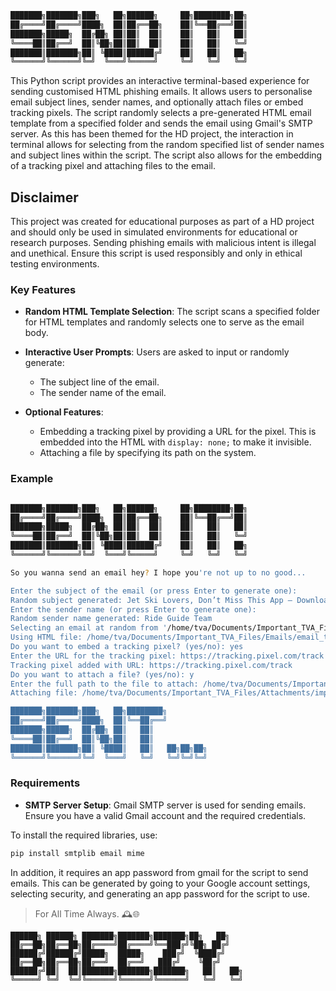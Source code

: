 ```bash
███████╗███████╗███╗   ██╗██████╗     ██╗████████╗██╗
██╔════╝██╔════╝████╗  ██║██╔══██╗    ██║╚══██╔══╝██║
███████╗█████╗  ██╔██╗ ██║██║  ██║    ██║   ██║   ██║
╚════██║██╔══╝  ██║╚██╗██║██║  ██║    ██║   ██║   ╚═╝
███████║███████╗██║ ╚████║██████╔╝    ██║   ██║   ██╗
╚══════╝╚══════╝╚═╝  ╚═══╝╚═════╝     ╚═╝   ╚═╝   ╚═╝
```

This Python script provides an interactive terminal-based experience for sending customised HTML phishing emails. It allows users to personalise email subject lines, sender names, and optionally attach files or embed tracking pixels. The script randomly selects a pre-generated HTML email template from a specified folder and sends the email using Gmail's SMTP server. As this has been themed for the HD project, the interaction in terminal allows for selecting from the random specified list of sender names and subject lines within the script. The script also allows for the embedding of a tracking pixel and attaching files to the email.

## Disclaimer

This project was created for educational purposes as part of a HD project and should only be used in simulated environments for educational or research purposes. Sending phishing emails with malicious intent is illegal and unethical. Ensure this script is used responsibly and only in ethical testing environments.

### Key Features

- **Random HTML Template Selection**: The script scans a specified folder for HTML templates and randomly selects one to serve as the email body.
  
- **Interactive User Prompts**: Users are asked to input or randomly generate:
  - The subject line of the email.
  - The sender name of the email.
  
- **Optional Features**:
  - Embedding a tracking pixel by providing a URL for the pixel. This is embedded into the HTML with `display: none;` to make it invisible.
  - Attaching a file by specifying its path on the system.

### Example

```bash

███████╗███████╗███╗   ██╗██████╗     ██╗████████╗██╗
██╔════╝██╔════╝████╗  ██║██╔══██╗    ██║╚══██╔══╝██║
███████╗█████╗  ██╔██╗ ██║██║  ██║    ██║   ██║   ██║
╚════██║██╔══╝  ██║╚██╗██║██║  ██║    ██║   ██║   ╚═╝
███████║███████╗██║ ╚████║██████╔╝    ██║   ██║   ██╗
╚══════╝╚══════╝╚═╝  ╚═══╝╚═════╝     ╚═╝   ╚═╝   ╚═╝

So you wanna send an email hey? I hope you're not up to no good...

Enter the subject of the email (or press Enter to generate one): 
Random subject generated: Jet Ski Lovers, Don’t Miss This App – Download Today
Enter the sender name (or press Enter to generate one): 
Random sender name generated: Ride Guide Team
Selecting an email at random from '/home/tva/Documents/Important_TVA_Files/Emails'...
Using HTML file: /home/tva/Documents/Important_TVA_Files/Emails/email_template_3.html
Do you want to embed a tracking pixel? (yes/no): yes
Enter the URL for the tracking pixel: https://tracking.pixel.com/track
Tracking pixel added with URL: https://tracking.pixel.com/track
Do you want to attach a file? (yes/no): y
Enter the full path to the file to attach: /home/tva/Documents/Important_TVA_Files/Attachments/important_file.pdf
Attaching file: /home/tva/Documents/Important_TVA_Files/Attachments/important_file.pdf

███████╗███████╗███╗   ██╗████████╗         
██╔════╝██╔════╝████╗  ██║╚══██╔══╝         
███████╗█████╗  ██╔██╗ ██║   ██║            
╚════██║██╔══╝  ██║╚██╗██║   ██║            
███████║███████╗██║ ╚████║   ██║   ██╗██╗██╗
╚══════╝╚══════╝╚═╝  ╚═══╝   ╚═╝   ╚═╝╚═╝╚═╝
```

### Requirements

- **SMTP Server Setup**: Gmail SMTP server is used for sending emails. Ensure you have a valid Gmail account and the required credentials.

To install the required libraries, use:

```bash
pip install smtplib email mime
```

In addition, it requires an app password from gmail for the script to send emails. This can be generated by going to your Google account settings, selecting security, and generating an app password for the script to use.

> For All Time Always. 🕰️🌐

```shell
██████╗ ██████╗ ███████╗███████╗███████╗██╗   ██╗   
██╔══██╗██╔══██╗██╔════╝██╔════╝╚══███╔╝╚██╗ ██╔╝   
██████╔╝██████╔╝█████╗  █████╗    ███╔╝  ╚████╔╝    
██╔══██╗██╔══██╗██╔══╝  ██╔══╝   ███╔╝    ╚██╔╝     
██████╔╝██║  ██║███████╗███████╗███████╗   ██║   ██╗
╚═════╝ ╚═╝  ╚═╝╚══════╝╚══════╝╚══════╝   ╚═╝   ╚═╝
```
